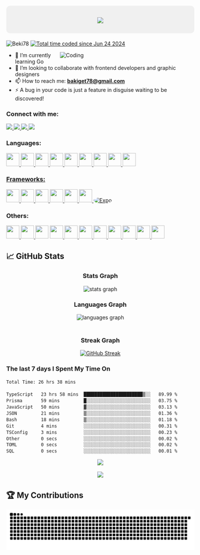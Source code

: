 <h1 align="center" style="background-color: #f0f0f0; padding: 20px; border-radius: 10px;">
  <img src="https://readme-typing-svg.herokuapp.com/?font=Righteous&size=35&center=true&vCenter=true&width=500&height=70&duration=4000&lines=Hi+There!+👋;+I'm+Bereket+Getachew!;" />
</h1>



<p align="left">
  <img src="https://komarev.com/ghpvc/?username=Beki78&label=Profile%20views&color=0e75b6&style=flat" alt="Beki78" />
  <a href="https://wakatime.com/@73b5c582-d566-4060-9eff-4bc19732a7da">
    <img src="https://wakatime.com/badge/user/73b5c582-d566-4060-9eff-4bc19732a7da.svg" alt="Total time coded since Jun 24 2024" />
  </a>
</p>

<img align="right" alt="Coding" width="360" src="https://media.giphy.com/media/QDjpIL6oNCVZ4qzGs7/giphy.gif?cid=790b761196pgigehc79113xnw0konq6xbwtrxpcpk3zhj510&ep=v1_gifs_search&rid=giphy.gif&ct=g" />



- 🌱 I’m currently learning Go
- 👯 I’m looking to collaborate with frontend developers and graphic designers
- 📫 How to reach me: **bakiget78@gmail.com**
- ⚡ A bug in your code is just a feature in disguise waiting to be discovered!

<h3 align="left">Connect with me:</h3>

<p align="left">
  <a href="mailto:bakiget78@gmail.com">
  <img src="https://img.shields.io/badge/Gmail-333333?style=for-the-badge&logo=gmail&logoColor=red" />
</a>

  <a href="https://www.linkedin.com/in/bereketgetachew/" target="_blank">
    <img src="https://img.shields.io/badge/LinkedIn-0077B5?style=for-the-badge&logo=linkedin&logoColor=white" target="_blank" />
  </a>
  <a href="https://bereketgetachew.netlify.app/" target="_blank">
     <img src="https://img.shields.io/badge/Portfolio-FF5722?style=for-the-badge&logo=todoist&logoColor=white" target="_blank" /> <!-- sqlite, safari, google-chrome are other good icon options -->
  </a>
  <a href="https://leetcode.com/u/BereketGetachew/">
  <img src="https://img.shields.io/badge/LeetCode-333333?style=for-the-badge&logo=leetcode&logoColor=green" />
</a>

</p>

<h3 align="left">Languages:</h3>
<p align="left">
  <a href="https://skillicons.dev">
    <img src="https://skillicons.dev/icons?i=html" height="35" width="35" />
  </a>
  <a href="https://skillicons.dev">
    <img src="https://skillicons.dev/icons?i=css" height="35" width="35" />
  </a>
  <a href="https://skillicons.dev">
    <img src="https://skillicons.dev/icons?i=js" height="35" width="35" />
  </a>
  <a href="https://skillicons.dev">
    <img src="https://skillicons.dev/icons?i=typescript" height="35" width="35" />
  </a>
  <a href="https://skillicons.dev">
    <img src="https://skillicons.dev/icons?i=python" height="35" width="35" />
  </a>
   <a href="https://skillicons.dev">
    <img src="https://skillicons.dev/icons?i=mongodb" height="35" width="35" />
  </a>
  <a href="https://skillicons.dev">
    <img src="https://skillicons.dev/icons?i=mysql" height="35" width="35" />
  </a>
  <a href="https://skillicons.dev">
    <img src="https://skillicons.dev/icons?i=nodejs" height="35" width="35" />
  </a>
  <a href="https://skillicons.dev">
    <img src="https://skillicons.dev/icons?i=cs" height="35" width="35" />
  </a>
  <a href="https://skillicons.dev">
</p>

<h3 align="left">Frameworks:</h3>
<p align="left">
  
  <a href="https://skillicons.dev">
    <img src="https://skillicons.dev/icons?i=react" height="35" width="35" />
  </a>
  <a href="https://skillicons.dev">
    <img src="https://skillicons.dev/icons?i=nextjs" height="35" width="35" />
  </a>
  <a href="https://skillicons.dev">
    <img src="https://skillicons.dev/icons?i=django" height="35" width="35" />
  </a>
  <a href="https://skillicons.dev">
    <img src="https://skillicons.dev/icons?i=express" height="35" width="35" />
  </a>
  <a href="https://skillicons.dev">
    <img src="https://skillicons.dev/icons?i=emotion" height="35" width="35" />
  </a>
  <a href="https://skillicons.dev">
    <img src="https://skillicons.dev/icons?i=tailwind" height="35" width="35" />
  </a>
  <a href="https://expo.dev/">
  <img src="https://avatars.githubusercontent.com/u/62702930?s=280&v=4" height="35" width="35" style="border-radius: 50%;" alt="Expo" />
</a>
</p>

<h3 align="left">Others:</h3>
<p align="left">
  <a href="https://skillicons.dev">
    <img src="https://skillicons.dev/icons?i=appwrite" height="35" width="35" />
  </a>
  <a href="https://skillicons.dev">
    <img src="https://skillicons.dev/icons?i=firebase" height="35" width="35" />
  </a>
    <img src="https://skillicons.dev/icons?i=figma" height="35" width="35" />
  </a>
  <a href="https://skillicons.dev">
    <img src="https://skillicons.dev/icons?i=vscode" height="35" width="35" />
  </a>
  <a href="https://skillicons.dev">
    <img src="https://skillicons.dev/icons?i=androidstudio" height="35" width="35" />
  </a>
  <a href="https://skillicons.dev">
    <img src="https://skillicons.dev/icons?i=postman" height="35" width="35" />
  </a>
  <a href="https://skillicons.dev">
    <img src="https://skillicons.dev/icons?i=vite" height="35" width="35" />
  </a>
  <a href="https://skillicons.dev">
    <img src="https://skillicons.dev/icons?i=linux" height="35" width="35" />
  </a>
  <a href="https://skillicons.dev">
    <img src="https://skillicons.dev/icons?i=redux" height="35" width="35" />
  </a>
  <a href="https://skillicons.dev">
    <img src="https://skillicons.dev/icons?i=docker" height="35" width="35" />
  </a>
  <a href="https://skillicons.dev">
    <img src="https://skillicons.dev/icons?i=prisma" height="35" width="35" />
  </a>
 
</p>


## 📈 GitHub Stats

<div >
  <div style="text-align: center; flex: 1;">
    <h3>Stats Graph</h3>
    <img src="https://github-readme-stats.vercel.app/api?username=Beki78&hide_title=false&hide_rank=false&show_icons=true&include_all_commits=true&count_private=true&disable_animations=false&theme=highcontrast&locale=en&hide_border=false&PAT_1" height="180" alt="stats graph"/>
  </div>

  <div style="text-align: center; flex: 1;">
    <h3>Languages Graph</h3>
    <img src="https://github-readme-stats.vercel.app/api/top-langs?username=Beki78&locale=en&hide_title=false&layout=compact&card_width=320&langs_count=8&theme=highcontrast&hide_border=false" height="180" alt="languages graph"/>
  </div>
</div>

<div style="display: flex; justify-content: center; margin-top: 20px;">
  <div style="text-align: center;">
    <h3>Streak Graph</h3>
    <a href="https://git.io/streak-stats"><img src="https://gitstreak.vercel.app?user=Beki78&theme=highcontrast" alt="GitHub Streak" /></a>
  </div>
</div>
<h3>The last 7 days I Spent My Time On</h3>
<!--START_SECTION:waka-->

```txt
Total Time: 26 hrs 38 mins

TypeScript   23 hrs 58 mins  ██████████████████████▒░░   89.99 %
Prisma       59 mins         █░░░░░░░░░░░░░░░░░░░░░░░░   03.75 %
JavaScript   50 mins         ▓░░░░░░░░░░░░░░░░░░░░░░░░   03.13 %
JSON         21 mins         ▒░░░░░░░░░░░░░░░░░░░░░░░░   01.36 %
Bash         18 mins         ▒░░░░░░░░░░░░░░░░░░░░░░░░   01.18 %
Git          4 mins          ░░░░░░░░░░░░░░░░░░░░░░░░░   00.31 %
TSConfig     3 mins          ░░░░░░░░░░░░░░░░░░░░░░░░░   00.23 %
Other        0 secs          ░░░░░░░░░░░░░░░░░░░░░░░░░   00.02 %
TOML         0 secs          ░░░░░░░░░░░░░░░░░░░░░░░░░   00.02 %
SQL          0 secs          ░░░░░░░░░░░░░░░░░░░░░░░░░   00.01 %
```

<!--END_SECTION:waka-->
<p align="center">
  <img src="https://spotify-recently-played-readme.vercel.app/api?user=31oh7di2dlndu7p47wgufnic65gq&count=5">
</p>

<p align="center" >

  <img src="https://capsule-render.vercel.app/api?type=waving&color=gradient&height=60&section=footer"/>
</p>

## 🏆 My Contributions

<img alt="snake gif dark" src="https://raw.githubusercontent.com/Beki78/Beki78/output/github-contribution-grid-snake-dark.svg" />





